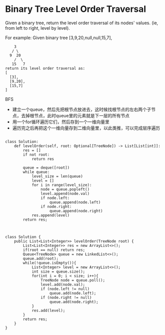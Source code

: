 # Binary Tree Level Order Traversal

Given a binary tree, return the level order traversal of its nodes' values. (ie, from left to right, level by level).

For example:
Given binary tree [3,9,20,null,null,15,7],
```
    3
   / \
  9  20
    /  \
   15   7
return its level order traversal as:
[
  [3],
  [9,20],
  [15,7]
]
```
BFS

* 建立一个queue，然后先把根节点放进去，这时候找根节点的左右两个子节点，去掉根节点，此时queue里的元素就是下一层的所有节点
* 用一个for循环遍历它们，然后存到一个一维向量里
* 遍历完之后再把这个一维向量存到二维向量里，以此类推，可以完成层序遍历
```

class Solution:
    def levelOrder(self, root: Optional[TreeNode]) -> List[List[int]]:
        res = []
        if not root:
            return res
        
        queue = deque([root])
        while queue:
            level_size = len(queue)
            level = []
            for i in range(level_size):
                node = queue.popleft()
                level.append(node.val)
                if node.left:
                    queue.append(node.left)
                if node.right:
                    queue.append(node.right)          
            res.append(level)
        return res;



class Solution {
    public List<List<Integer>> levelOrder(TreeNode root) {      
        List<List<Integer>> res = new ArrayList<>();
        if(root == null) return res;
        Queue<TreeNode> queue = new LinkedList<>();
        queue.add(root);
        while(!queue.isEmpty()){
            List<Integer> level = new ArrayList<>();
            int size = queue.size();
            for(int i = 0; i < size; i++){
                TreeNode node = queue.poll();
                level.add(node.val);
                if (node.left != null) 
                    queue.add(node.left);  
                if (node.right != null) 
                    queue.add(node.right);
            }
            res.add(level);
        }
        return res;    
    }
}
```

